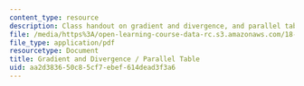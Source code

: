```yaml
---
content_type: resource
description: Class handout on gradient and divergence, and parallel tables.
file: /media/https%3A/open-learning-course-data-rc.s3.amazonaws.com/18-085-computational-science-and-engineering-i-fall-2008/aa2d383650c85cf7ebef614dead3f3a6_onepager.pdf
file_type: application/pdf
resourcetype: Document
title: Gradient and Divergence / Parallel Table
uid: aa2d3836-50c8-5cf7-ebef-614dead3f3a6
---
```

